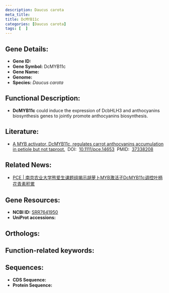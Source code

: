 ```yaml
---
description: Daucus carota
meta_title:
title: DcMYB11c
categories: [Daucus carota]
tags: [  ]
---
```


## Gene Details:
- **Gene ID:**	[]()
- **Gene Symbol:** DcMYB11c
- **Gene Name:** 
- **Genome:** []()
- **Species:** *Daucus carota*

## Functional Description:
   - **DcMYB11c** could induce the expression of DcbHLH3 and anthocyanins biosynthesis genes to jointly promote anthocyanins biosynthesis.

## Literature:
   - [A MYB activator, DcMYB11c, regulates carrot anthocyanins accumulation in petiole but not taproot.]( https://onlinelibrary.wiley.com/doi/full/10.1111/pce.14653)&nbsp;&nbsp;DOI:&nbsp;&nbsp;[10.1111/pce.14653](https://onlinelibrary.wiley.com/doi/full/10.1111/pce.14653)&nbsp;&nbsp;PMID:&nbsp;&nbsp;[37338208](https://pubmed.ncbi.nlm.nih.gov/37338208/)

## Related News:
   - [PCE | 南京农业大学熊爱生课题组揭示胡萝卜MYB激活子DcMYB11c调控叶柄花青素积累](https://mp.weixin.qq.com/s?__biz=Mzg3MDEwNDEyMg==&mid=2247552588&idx=5&sn=54983bfdfc41dadd5f47b49045705d2c&chksm=f534a9ef0b77e5ea9f12430f65985543a1ead39e924d14a9dabb266a8d3a253e67f2d2b6c0c6&scene=27#wechat_redirect)

## Gene Resources:
- **NCBI ID:** [SRR7641950](https://www.ncbi.nlm.nih.gov/gene/?term=SRR7641950)
- **UniProt accessions:** [](https://www.uniprot.org/uniprotkb//entry)

## Orthologs:


## Function-related keywords:


## Sequences:
- **CDS Sequence:**
- **Protein Sequence:**
